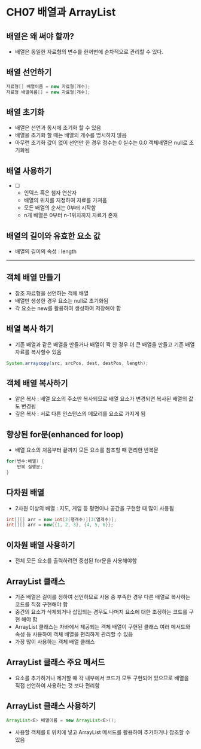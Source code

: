 # CH07 배열과 ArrayList

## 배열은 왜 써야 할까?
- 배열은 동일한 자료형의 변수를 한꺼번에 순차적으로 관리할 수 있다.

## 배열 선언하기
```Java
자료형[] 배열이름 = new 자료형[개수];
자료형 배열이름[] = new 자료형[개수];
```

## 배열 초기화
- 배열은 선언과 동시에 초기화 할 수 있음
- 배열을 초기화 할 때는 배열의 개수를 명시하지 않음
- 아무런 초기화 값이 없이 선언만 한 경우 정수는 0 실수는 0.0 객체배열은 null로 초기화됨

## 배열 사용하기
- [ ]
    - 인덱스 혹은 첨자 연산자
    - 배열의 위치를 지정하여 자료를 가져옴
    - 모든 배열의 순서는 0부터 시작함
    - n개 배열은 0부터 n-1위치까지 자료가 존재

## 배열의 길이와 유효한 요소 값
- 배열의 길이의 속성 : length

---

## 객체 배열 만들기
- 참조 자료형을 선언하는 객체 배열
- 배열만 생성한 경우 요소는 null로 초기화됨
- 각 요소는 new를 활용하여 생성하여 저장해야 함

## 배열 복사 하기
- 기존 배열과 같은 배열을 만들거나 배열이 꽉 찬 경우 더 큰 배열을 만들고 기존 배열 자료를 복사할수 있음
```JAVA
System.arraycopy(src, srcPos, dest, destPos, length);
```

## 객체 배열 복사하기
- 얕은 복사 : 배열 요소의 주소만 복사되므로 배열 요소가 변경되면 복사된 배열의 값도 변경됨
- 깊은 복사 : 서로 다른 인스턴스의 메모리를 요소로 가지게 됨

## 향상된 for문(enhanced for loop)
- 배열 요소의 처음부터 끝까지 모든 요소를 참조할 때 편리한 반복문
```JAVA
for(변수:배열) {
    반복 실행문;
}
```

## 다차원 배열
- 2차원 이상의 배열 : 지도, 게임 등 평면이나 공간을 구현할 때 많이 사용됨
```Java
int[][] arr = new int[2(행개수)][3(열개수)];
int[][] arr = new{{1, 2, 3}, {4, 5, 6}};
```

## 이차원 배열 사용하기
- 전체 모든 요소를 출력하려면 중첩된 for문을 사용해야함

## ArrayList 클래스
- 기존 배열은 길이를 정하여 선언하므로 사용 중 부족한 경우 다른 배열로 복사하는 코드를 직접 구현해야 함
- 중간의 요소가 삭제되거나 삽입되는 경우도 나머지 요소에 대한 조정하는 코드를 구현 해야 함
- ArrayList 클래스는 자바에서 제공되는 객체 배열이 구현된 클래스 여러 메서드와 속성 등 사용하여 객체 배열을 편리하게 관리할 수 있음
- 가장 많이 사용하는 객체 배열 클래스

## ArrayList 클래스 주요 메서드
- 요소를 추가하거나 제거할 때 각 내부에서 코드가 모두 구현되어 있으므로 배열을 직접 선언하여 사용하는 것 보다 편리함

## ArrayList 클래스 사용하기
```java
ArrayList<E> 배열이름 = new ArrayList<E>();
```
- 사용할 객체를 E 위치에 넣고 ArrayList 메서드를 활용하여 추가하거나 참조할 수 있음
